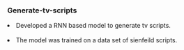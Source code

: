 ### Generate-tv-scripts
<li>Developed a RNN based model to generate tv scripts.</li><br>
<li>The model was trained on a data set of sienfeild scripts.</li><br>
